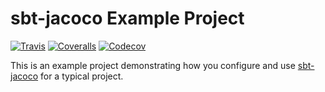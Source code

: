 # sbt-jacoco Example Project

[![Travis](https://img.shields.io/travis/stringbean/sbt-jacoco-example.svg)](https://travis-ci.org/stringbean/sbt-jacoco-example)
[![Coveralls](https://img.shields.io/coveralls/stringbean/sbt-jacoco-example.svg?label=Coveralls)](https://coveralls.io/github/stringbean/sbt-jacoco-example)
[![Codecov](https://img.shields.io/codecov/c/github/stringbean/sbt-jacoco-example.svg?label=Codecov)](https://codecov.io/gh/stringbean/sbt-jacoco-example)

This is an example project demonstrating how you configure and use [sbt-jacoco](http://scala-sbt.org/sbt-jacoco) for a
typical project.
